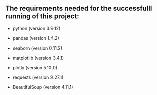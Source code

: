 ## The requirements needed for the successfulll running of this project:

 - python (version 3.9.12)
 
 - pandas (version 1.4.2)

 - seaborn (version 0.11.2)

 - matplotlib (version 3.4.1)

 - plotly (version 5.10.0)

 - requests (version 2.27.1)

 - BeautifulSoup (version 4.11.1)